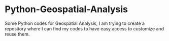 # Python-Geospatial-Analysis
Some Python codes for Geospatial Analysis, I am trying to create a repository where I can find my codes to have easy access to customize and  reuse them.
